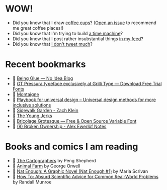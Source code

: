 # WOW!

- Did you know that I draw [coffee cups](https://papercups.mamuso.net/)? ([Open an issue](https://github.com/mamuso/papercups/issues) to recommend me great coffee places!)
- Did you know that I'm trying to build [a time machine](https://github.com/mamuso/fluxcapacitor)?
- Did you know that I post rather insubstantial things [in my feed](https://feed.mamuso.net/)?
- Did you know that [I don't tweet much](https://twitter.com/mamuso)?

# Recent bookmarks

- 👀 [Being Glue — No Idea Blog](https://noidea.dog/glue)
- 👀 [GT Pressura typeface exclusively at Grilli Type — Download Free Trial Fonts](https://www.gt-pressura.com/)
- 👀 [Montaigne](https://montaigne.io/)
- 👀 [Playbook for universal design – Universal design methods for more inclusive solutions](https://universaldesignguide.com/)
- 👀 [Sidewalk Garden - Zach Klein](https://zachklein.com/Sidewalk+Garden)
- 👀 [The Young Jerks](https://youngjerks.com/)
- 👀 [Bricolage Grotesque — Free & Open Source Variable Font](https://ateliertriay.github.io/bricolage/)
- 👀 [(8) Broken Ownership - Alex Ewerlöf Notes](https://blog.alexewerlof.com/p/broken-ownership)


# Books and comics I am reading

- 📘 [The Cartographers](https://www.goodreads.com/book/show/56224531) by Peng Shepherd
- 📘 [Animal Farm](https://www.goodreads.com/book/show/8349198) by George Orwell
- 📘 [Nat Enough: A Graphic Novel (Nat Enough #1)](https://www.goodreads.com/book/show/45714795) by Maria Scrivan
- 📘 [How To: Absurd Scientific Advice for Common Real-World Problems](https://www.goodreads.com/book/show/43851501) by Randall Munroe

